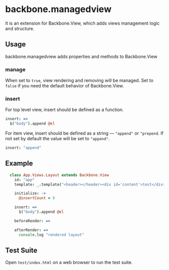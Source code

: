 # backbone.managedview

It is an extension for Backbone.View, which adds views management logic and structure.

## Usage

backbone.managedview adds properties and methods to Backbone.View

### manage

When set to `true`, view rendering and removing will be managed. Set to `false` if you need the default behavior of Backbone.View.

### insert

For top level view, insert should be defined as a function.

```coffee
insert: =>
  $("body").append @el
```

For item view, insert should be defined as a string — `"append"` or `"prepend`. If not set by default the value will be set to `"append"`.

```coffee
insert: "append"
```

## Example

```coffee
  class App.Views.Layout extends Backbone.View
    id: "app"
    template: _.template("<header></header><div id='content'>test</div>")

    initialize: ->
      @insertCount = 0

    insert: =>
      $("body").append @el

    beforeRender: =>

    afterRender: =>
      console.log "rendered layout"
```

## Test Suite

Open `test/index.html` on a web browser to run the test suite.
